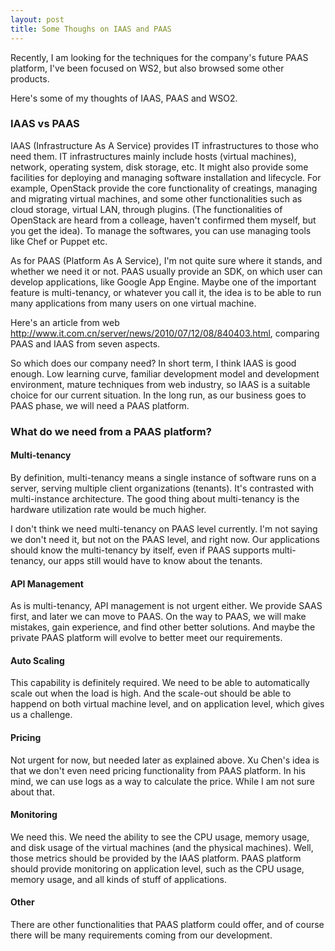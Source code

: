 ```yaml
---
layout: post
title: Some Thoughs on IAAS and PAAS
---
```

Recently, I am looking for the techniques for the company's future
PAAS platform, I've been focused on WS2, but also browsed some other
products.

Here's some of my thoughts of IAAS, PAAS and WSO2.

### IAAS vs PAAS

IAAS (Infrastructure As A Service) provides IT infrastructures to
those who need them. IT infrastructures mainly include hosts (virtual
machines), network, operating system, disk storage, etc. It might also
provide some facilities for deploying and managing software
installation and lifecycle. For example, OpenStack provide the core
functionality of creatings, managing and migrating virtual machines,
and some other functionalities such as cloud storage, virtual LAN,
through plugins. (The functionalities of OpenStack are heard from a
colleage, haven't confirmed them myself, but you get the idea). To
manage the softwares, you can use managing tools like Chef or Puppet
etc.

As for PAAS (Platform As A Service), I'm not quite sure where it
stands, and whether we need it or not. PAAS usually provide an SDK, on
which user can develop applications, like Google App Engine. Maybe one
of the important feature is multi-tenancy, or whatever you call it,
the idea is to be able to run many applications from many users on one
virtual machine.

Here's an article from web
http://www.it.com.cn/server/news/2010/07/12/08/840403.html, comparing
PAAS and IAAS from seven aspects.

So which does our company need? In short term, I think IAAS is good
enough. Low learning curve, familiar development model and development
environment, mature techniques from web industry, so IAAS is a
suitable choice for our current situation. In the long run, as our
business goes to PAAS phase, we will need a PAAS platform.

### What do we need from a PAAS platform?

#### Multi-tenancy

By definition, multi-tenancy means a single instance of software runs
on a server, serving multiple client organizations (tenants). It's
contrasted with multi-instance architecture. The good thing about
multi-tenancy is the hardware utilization rate would be much
higher.

I don't think we need multi-tenancy on PAAS level currently. I'm not
saying we don't need it, but not on the PAAS level, and right now. Our
applications should know the multi-tenancy by itself, even if PAAS
supports multi-tenancy, our apps still would have to know about the
tenants.

#### API Management

As is multi-tenancy, API management is not urgent either. We provide
SAAS first, and later we can move to PAAS. On the way to PAAS, we will
make mistakes, gain experience, and find other better solutions. And
maybe the private PAAS platform will evolve to better meet our
requirements.

#### Auto Scaling

This capability is definitely required. We need to be able to
automatically scale out when the load is high. And the scale-out
should be able to happend on both virtual machine level, and on
application level, which gives us a challenge.

#### Pricing

Not urgent for now, but needed later as explained above. Xu Chen's
idea is that we don't even need pricing functionality from PAAS
platform. In his mind, we can use logs as a way to calculate the
price. While I am not sure about that.

#### Monitoring

We need this. We need the ability to see the CPU usage, memory usage,
and disk usage of the virtual machines (and the physical
machines). Well, those metrics should be provided by the IAAS
platform. PAAS platform should provide monitoring on application
level, such as the CPU usage, memory usage, and all kinds of stuff of
applications.

#### Other

There are other functionalities that PAAS platform could offer, and of
course there will be many requirements coming from our development.